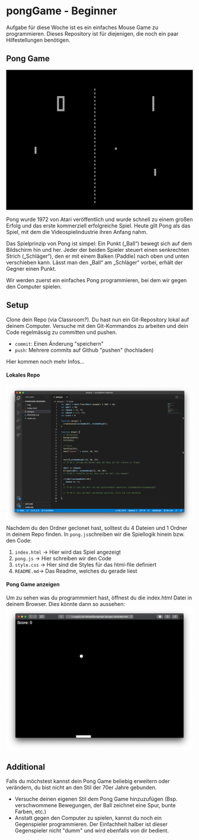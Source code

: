 # pongGame - Beginner 
Aufgabe für diese Woche ist es ein einfaches Mouse Game zu programmieren. 
Dieses Repository ist für diejenigen, die noch ein paar Hilfestellungen benötigen. 

## Pong Game
![](/img/pong.png)

Pong wurde 1972 von Atari veröffentlich und wurde schnell zu einem großen Erfolg und das erste kommerziell erfolgreiche Spiel. Heute gilt Pong als das Spiel, mit dem die Videospielindustrie ihren Anfang nahm.

Das Spielprinzip von Pong ist simpel: Ein Punkt („Ball“) bewegt sich auf dem Bildschirm hin und her. Jeder der beiden Spieler steuert einen senkrechten Strich („Schläger“), den er mit einem Balken (Paddle) nach oben und unten verschieben kann. Lässt man den „Ball“ am „Schläger“ vorbei, erhält der Gegner einen Punkt.

Wir werden zuerst ein einfaches Pong programmieren, bei dem wir gegen den Computer spielen. 

## Setup 
Clone dein Repo (via Classroom?). Du hast nun ein Git-Repository lokal auf deinem Computer. Versuche mit den Git-Kommandos zu arbeiten und dein Code regelmässig zu committen und pushen. 
- `commit`: Einen Änderung "speichern"
- `push`: Mehrere commits auf Github "pushen" (hochladen) 

Hier kommen noch mehr Infos...

#### Lokales Repo
![](/img/code.png)
Nachdem du den Ordner geclonet hast, solltest du 4 Dateien und 1 Ordner in deinem Repo finden. In `pong.js`schreiben wir die Spiellogik hinein bzw. den Code:
1. `index.html` -> Hier wird das Spiel angezeigt 
2. `pong.js` -> Hier schreiben wir den Code
3. `style.css` -> Hier sind die Styles für das html-file definiert
4. `README.md`-> Das Readme, welches du gerade liest

#### Pong Game anzeigen 
Um zu sehen was du programmmiert hast, öffnest du die index.html Datei in deinem Browser. 
Dies könnte dann so aussehen: 
![](/img/index.jpg)

## Additional
Falls du möchstest kannst dein Pong Game beliebig erweitern oder verändern, du bist nicht an den Stil der 70er Jahre gebunden.
* Versuche deinen eigenen Stil dem Pong Game hinzuzufügen (Bsp. verschwommene Bewegungen, der Ball zeichnet eine Spur, bunte Farben, etc.)
* Anstatt gegen den Computer zu spielen, kannst du noch ein Gegenspieler programmieren. Der Einfachheit halber ist dieser Gegenspieler nicht "dumm" und wird ebenfalls von dir bedient. 